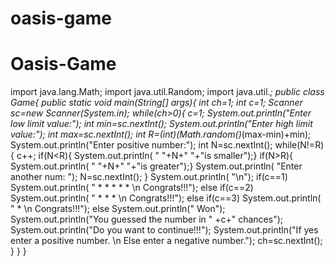# oasis-game
# Oasis-Game
import java.lang.Math;
import java.util.Random;
import java.util.*;
public class Game{
public static void main(String[] args){
int ch=1;
int c=1;
Scanner sc=new Scanner(System.in);
while(ch>0){
c=1;
System.out.println("Enter low limit value:");
int min=sc.nextInt();
System.out.println("Enter high limit value:");
int max=sc.nextInt();
int R=(int)(Math.random()*(max-min)+min);
System.out.println("Enter positive number:");
int N=sc.nextInt();
while(N!=R)
{
c++;
if(N<R){
System.out.println( "   "+N+"    "+"is smaller");}
if(N>R){
System.out.println( "   "+N+"    "+"is greater");}
System.out.println( "Enter another num: ");
N=sc.nextInt();
}
System.out.println( "\n");
if(c==1)
System.out.println( "     * * * * * \n Congrats!!!");
else if(c==2)
System.out.println( "     * * *  \n Congrats!!!");
else if(c==3)
System.out.println( "     * \n Congrats!!!");
else
System.out.println("     Won");
System.out.println("You guessed the number in  "  +c+"  chances");
System.out.println("Do you want to continue!!!");
System.out.println("If yes enter a positive number. \n Else enter a negative number.");
ch=sc.nextInt();
}
}
}
